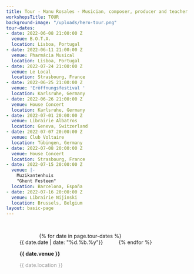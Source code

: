 ```yaml
---
title: Tour - Manu Rosales - Musician, composer, producer and teacher
workshopsTitle: TOUR
background-image: "/uploads/hero-tour.png"
tour-dates:
- date: 2022-06-08 21:00:00 Z
  venue: B.O.T.A.
  location: Lisboa, Portugal
- date: 2022-06-11 21:00:00 Z
  venue: Pharmácia Musical
  location: Lisboa, Portugal
- date: 2022-07-24 21:00:00 Z
  venue: Le Local
  location: Strasbourg, France
- date: 2022-06-25 21:00:00 Z
  venue: 'Eröffnungsfestival '
  location: Karlsruhe, Germany
- date: 2022-06-26 21:00:00 Z
  venue: House Concert
  location: Karlsruhe, Germany
- date: 2022-07-01 20:00:00 Z
  venue: Librairie Albatros
  location: Geneva, Switzerland
- date: 2022-07-07 20:00:00 Z
  venue: Club Voltaire
  location: Tübingen, Germany
- date: 2022-07-08 20:00:00 Z
  venue: House Concert
  location: Strasbourg, France
- date: 2022-07-15 20:00:00 Z
  venue: |-
    Muzikantenhuis
    "Ghent Festeen"
  location: Barcelona, España
- date: 2022-07-16 20:00:00 Z
  venue: Librairie Nijinski
  location: Brussels, Belgium
layout: basic-page
---
```


<section id="musica-section">
  <style>
    #dates-container {
        width: 100%;
        display: flex;
        flex-wrap: wrap;
        justify-content: space-around;
        padding-top: 30px;
    }
    .date-container {
      margin-bottom: 30px;
    }
    main {
      min-height: 50vh;
    }
    #musica-section p {
      margin-bottom: 0;
    }
    #musica-section p:first-of-type {
      margin: 0;
    }
    .date-bold {
      font-weight: bold;
    }
    .date-grey {
      color: #999999;
    }
    @media (min-width: 767px) {
      #dates-container {
        width: 80%
      }
      .date-container {
        margin-left: 30px;
        margin-right: 30px;
        margin-bottom: 50px;
      }
    }
  </style>
  <div id="dates-container">
        {% for date in page.tour-dates %}
            <div class="date-container">
                <p>{{ date.date | date: "%d.%b.%y"}}</p>
                <p class="date-bold">{{ date.venue }}</p>
                <p class="date-grey">{{ date.location }}</p>
            </div>
        {% endfor %}
  </div>
</section>